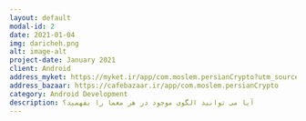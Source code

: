```yaml
---
layout: default
modal-id: 2
date: 2021-01-04
img: daricheh.png
alt: image-alt
project-date: January 2021
client: Android
address_myket: https://myket.ir/app/com.moslem.persianCrypto?utm_source=search-ads-gift&utm_medium=cpc
address_bazaar: https://cafebazaar.ir/app/com.moslem.persianCrypto
category: Android Development
description: آیا می توانید الگوی موجود در هر معما را بفهمید؟
---
```

